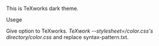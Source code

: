 This is TeXworks dark theme.

Usege

Give option to TeXworks.
*TeXwork --stylesheet=/color.css's directory/color.css*
and replace syntax-pattern.txt.
